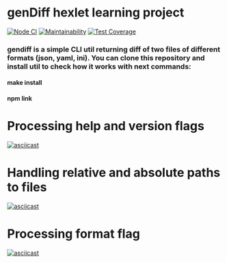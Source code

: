 # genDiff hexlet learning project
[![Node CI](https://github.com/valeriySeregin/backend-project-lvl2/workflows/Node%20CI/badge.svg)](https://github.com//valeriySeregin/backend-project-lvl2/actions)
[![Maintainability](https://api.codeclimate.com/v1/badges/f56e0c25e4f363027abd/maintainability)](https://codeclimate.com/github/valeriySeregin/backend-project-lvl2/maintainability)
[![Test Coverage](https://api.codeclimate.com/v1/badges/f56e0c25e4f363027abd/test_coverage)](https://codeclimate.com/github/valeriySeregin/backend-project-lvl2/test_coverage)

### gendiff is a simple CLI util returning diff of two files of different formats (json, yaml, ini). You can clone this repository and install util to check how it works with next commands:
#### make install
#### npm link

# Processing help and version flags
[![asciicast](https://asciinema.org/a/N04uqmrkvbD8rWsQR5t89J6YZ.svg)](https://asciinema.org/a/N04uqmrkvbD8rWsQR5t89J6YZ)

# Handling relative and absolute paths to files
[![asciicast](https://asciinema.org/a/zva3ENa7wysXp0AXjBbj8ZfLA.svg)](https://asciinema.org/a/zva3ENa7wysXp0AXjBbj8ZfLA)

# Processing format flag
[![asciicast](https://asciinema.org/a/5RrKial5v5VuLwBgRqJ8Wqp4o.svg)](https://asciinema.org/a/5RrKial5v5VuLwBgRqJ8Wqp4o)